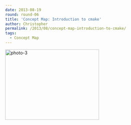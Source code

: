 ```yaml
---
date: 2013-08-19
round: round-06
title: 'Concept Map: Introduction to cmake'
author: Christopher
permalink: /2013/08/concept-map-introduction-to-cmake/
tags:
  - Concept Map
---
```

[<img class="alignnone size-medium wp-image-3944" alt="photo-3" src="http://teaching.software-carpentry.org/wp-content/uploads/2013/08/photo-3-e1376920271950-300x224.jpg" width="300" height="224" />][1]

 [1]: http://teaching.software-carpentry.org/wp-content/uploads/2013/08/photo-3-e1376920271950.jpg
